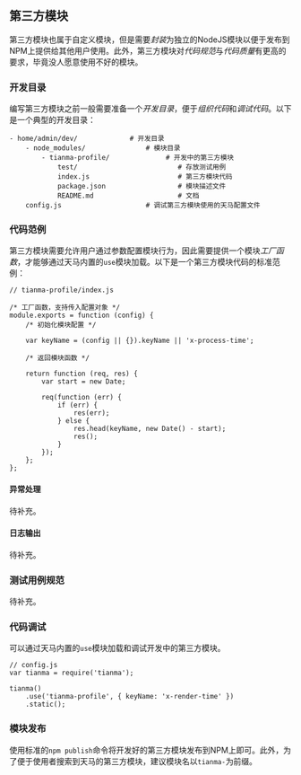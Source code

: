 第三方模块
-------------------

第三方模块也属于自定义模块，但是需要*封装*为独立的NodeJS模块以便于发布到NPM上提供给其他用户使用。此外，第三方模块对*代码规范*与*代码质量*有更高的要求，毕竟没人愿意使用不好的模块。

### 开发目录

编写第三方模块之前一般需要准备一个*开发目录*，便于*组织代码*和*调试代码*。以下是一个典型的开发目录：

	- home/admin/dev/             # 开发目录
		- node_modules/               # 模块目录
			- tianma-profile/              # 开发中的第三方模块
				test/                         # 存放测试用例
				index.js                      # 第三方模块代码
				package.json                  # 模块描述文件
				README.md                     # 文档
		config.js                     # 调试第三方模块使用的天马配置文件

### 代码范例

第三方模块需要允许用户通过参数配置模块行为，因此需要提供一个模块*工厂函数*，才能够通过天马内置的`use`模块加载。以下是一个第三方模块代码的标准范例：

	// tianma-profile/index.js

	/* 工厂函数，支持传入配置对象 */
	module.exports = function (config) {
		/* 初始化模块配置 */

		var keyName = (config || {}).keyName || 'x-process-time';

		/* 返回模块函数 */

		return function (req, res) {
			var start = new Date;

			req(function (err) {
				if (err) {
					res(err);
				} else {
					res.head(keyName, new Date() - start);
					res();
				}
			});
		};
	};

#### 异常处理

待补充。

#### 日志输出

待补充。

### 测试用例规范

待补充。

### 代码调试

可以通过天马内置的`use`模块加载和调试开发中的第三方模块。

	// config.js
	var tianma = require('tianma');

	tianma()
		.use('tianma-profile', { keyName: 'x-render-time' })
		.static();

### 模块发布

使用标准的`npm publish`命令将开发好的第三方模块发布到NPM上即可。此外，为了便于使用者搜索到天马的第三方模块，建议模块名以`tianma-`为前缀。